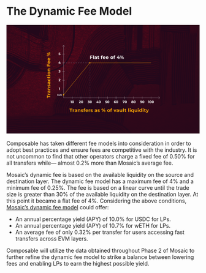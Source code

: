 # The Dynamic Fee Model


![dynamic_fee_model](./dynamic-fee-model.png)


Composable has taken different fee models into consideration in order to adopt best practices and ensure fees are competitive with the industry. It is not uncommon to find that other operators charge a fixed fee of 0.50% for all transfers while— almost 0.2% more than Mosaic’s average fee.

Mosaic’s dynamic fee is based on the available liquidity on the source and destination layer. The dynamic fee model has a maximum fee of 4% and a minimum fee of 0.25%. The fee is based on a linear curve until the trade size is greater than 30% of the available liquidity on the destination layer. At this point it became a flat fee of 4%. Considering the above conditions, [Mosaic’s dynamic fee model](https://medium.com/composable-finance/the-dynamic-fee-model-powering-mosaics-transfer-availability-layer-f91011309592) could offer:

* An annual percentage yield (APY) of 10.0% for USDC for LPs.
* An annual percentage yield (APY) of 10.7% for wETH for LPs.
* An average fee of only 0.32% per transfer for users accessing fast transfers across EVM layers.

Composable will utilize the data obtained throughout Phase 2 of Mosaic to further refine the dynamic fee model to strike a balance between lowering fees and enabling LPs to earn the highest possible yield.